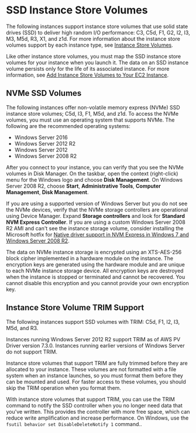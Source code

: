 # SSD Instance Store Volumes<a name="ssd-instance-store"></a>

The following instances support instance store volumes that use solid state drives \(SSD\) to deliver high random I/O performance: C3, C5d, F1, G2, I2, I3, M3, M5d, R3, X1, and z1d\. For more information about the instance store volumes support by each instance type, see [Instance Store Volumes](InstanceStorage.md#instance-store-volumes)\.

Like other instance store volumes, you must map the SSD instance store volumes for your instance when you launch it\. The data on an SSD instance volume persists only for the life of its associated instance\. For more information, see [Add Instance Store Volumes to Your EC2 Instance](add-instance-store-volumes.md)\.

## NVMe SSD Volumes<a name="nvme-ssd-volumes"></a>

The following instances offer non\-volatile memory express \(NVMe\) SSD instance store volumes; C5d, I3, F1, M5d, and z1d\. To access the NVMe volumes, you must use an operating system that supports NVMe\. The following are the recommended operating systems:
+ Windows Server 2016
+ Windows Server 2012 R2
+ Windows Server 2012
+ Windows Server 2008 R2

After you connect to your instance, you can verify that you see the NVMe volumes in Disk Manager\. On the taskbar, open the context \(right\-click\) menu for the Windows logo and choose **Disk Management**\. On Windows Server 2008 R2, choose **Start**, **Administrative Tools**, **Computer Management**, **Disk Management**\.

If you are using a supported version of Windows Server but you do not see the NVMe devices, verify that the NVMe storage controllers are operational using Device Manager\. Expand **Storage controllers** and look for **Standard NVM Express Controller**\. If you are using a custom Windows Server 2008 R2 AMI and can't see the instance storage volume, consider installing the Microsoft hotfix for [Native driver support in NVM Express in Windows 7 and Windows Server 2008 R2](https://support.microsoft.com/en-us/help/2990941/update-to-add-native-driver-support-in-nvm-express-in-windows-7-and-wi)\.

The data on NVMe instance storage is encrypted using an XTS\-AES\-256 block cipher implemented in a hardware module on the instance\. The encryption keys are generated using the hardware module and are unique to each NVMe instance storage device\. All encryption keys are destroyed when the instance is stopped or terminated and cannot be recovered\. You cannot disable this encryption and you cannot provide your own encryption key\.

## Instance Store Volume TRIM Support<a name="InstanceStoreTrimSupport"></a>

The following instances support SSD volumes with TRIM: C5d, F1, I2, I3, M5d, and R3\.

Instances running Windows Server 2012 R2 support TRIM as of AWS PV Driver version 7\.3\.0\. Instances running earlier versions of Windows Server do not support TRIM\.

Instance store volumes that support TRIM are fully trimmed before they are allocated to your instance\. These volumes are not formatted with a file system when an instance launches, so you must format them before they can be mounted and used\. For faster access to these volumes, you should skip the TRIM operation when you format them\.

With instance store volumes that support TRIM, you can use the TRIM command to notify the SSD controller when you no longer need data that you've written\. This provides the controller with more free space, which can reduce write amplification and increase performance\. On Windows, use the `fsutil behavior set DisableDeleteNotify 1` command\.\.